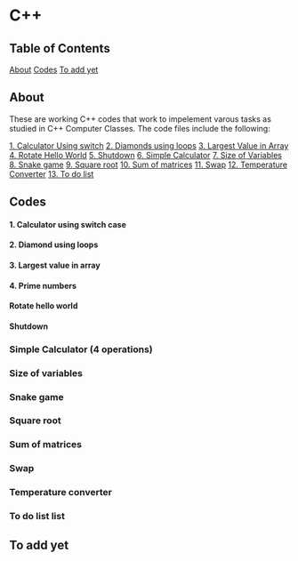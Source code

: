 # C++

## Table of Contents
[About](#about)
[Codes](#codes)
[To add yet](#to-add-yet)

## About
These are working C++ codes that work to impelement varous tasks as studied in  C++ Computer Classes. 
The code files include the following:

[1. Calculator Using switch](#calculator-using-switch-case)
[2. Diamonds using loops](#diamond-using-loops)
[3. Largest Value in Array](#largest-value-in-array)
[4. Rotate Hello World](#rotate-hello-world)
[5. Shutdown](#shutdown)
[6. Simple Calculator](#simple-calculator-4-operations)
[7. Size of Variables](#size-of-variables)
[8. Snake game](#snake-game)
[9. Square root](#square-root)
[10. Sum of matrices](#sum-of-matrices)
[11. Swap](#swap)
[12. Temperature Converter](#temperature-converter)
[13. To do list](#to-do-list-list)


## Codes
#### 1. Calculator using  switch case
#### 2. Diamond using loops
#### 3. Largest value in array
#### 4. Prime numbers
#### Rotate hello world
#### Shutdown
### Simple Calculator (4 operations)
### Size of variables
### Snake game
### Square root
### Sum of  matrices
### Swap
### Temperature converter
### To do list list
## To add yet